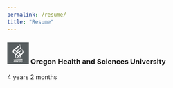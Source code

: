 ```yaml
---
permalink: /resume/
title: "Resume"
---
```


### ![OHSU logo][ohsu_logo] Oregon Health and Sciences University
4 years 2 months


[ohsu_logo]: assets/images/ohsu_logo.png